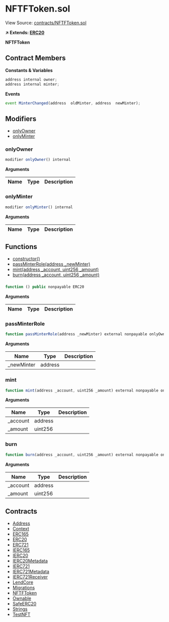 # NFTFToken.sol

View Source: [contracts/NFTFToken.sol](../contracts/NFTFToken.sol)

**↗ Extends: [ERC20](ERC20.md)**

**NFTFToken**

## Contract Members
**Constants & Variables**

```js
address internal owner;
address internal minter;

```

**Events**

```js
event MinterChanged(address  oldMinter, address  newMinter);
```

## Modifiers

- [onlyOwner](#onlyowner)
- [onlyMinter](#onlyminter)

### onlyOwner

```js
modifier onlyOwner() internal
```

**Arguments**

| Name        | Type           | Description  |
| ------------- |------------- | -----|

### onlyMinter

```js
modifier onlyMinter() internal
```

**Arguments**

| Name        | Type           | Description  |
| ------------- |------------- | -----|

## Functions

- [constructor()](#)
- [passMinterRole(address _newMinter)](#passminterrole)
- [mint(address _account, uint256 _amount)](#mint)
- [burn(address _account, uint256 _amount)](#burn)

### 

```js
function () public nonpayable ERC20 
```

**Arguments**

| Name        | Type           | Description  |
| ------------- |------------- | -----|

### passMinterRole

```js
function passMinterRole(address _newMinter) external nonpayable onlyOwner 
```

**Arguments**

| Name        | Type           | Description  |
| ------------- |------------- | -----|
| _newMinter | address |  | 

### mint

```js
function mint(address _account, uint256 _amount) external nonpayable onlyMinter 
```

**Arguments**

| Name        | Type           | Description  |
| ------------- |------------- | -----|
| _account | address |  | 
| _amount | uint256 |  | 

### burn

```js
function burn(address _account, uint256 _amount) external nonpayable onlyMinter 
```

**Arguments**

| Name        | Type           | Description  |
| ------------- |------------- | -----|
| _account | address |  | 
| _amount | uint256 |  | 

## Contracts

* [Address](Address.md)
* [Context](Context.md)
* [ERC165](ERC165.md)
* [ERC20](ERC20.md)
* [ERC721](ERC721.md)
* [IERC165](IERC165.md)
* [IERC20](IERC20.md)
* [IERC20Metadata](IERC20Metadata.md)
* [IERC721](IERC721.md)
* [IERC721Metadata](IERC721Metadata.md)
* [IERC721Receiver](IERC721Receiver.md)
* [LendCore](LendCore.md)
* [Migrations](Migrations.md)
* [NFTFToken](NFTFToken.md)
* [Ownable](Ownable.md)
* [SafeERC20](SafeERC20.md)
* [Strings](Strings.md)
* [TestNFT](TestNFT.md)
